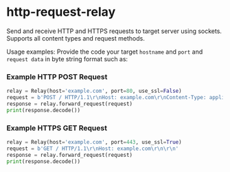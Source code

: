 # http-request-relay
Send and receive HTTP and HTTPS requests to target server using sockets.
Supports all content types and request methods.

Usage examples:
Provide the code your target `hostname` and `port` and `request data` in byte string format such as:
### Example HTTP POST Request
```python
relay = Relay(host='example.com', port=80, use_ssl=False)
request = b'POST / HTTP/1.1\r\nHost: example.com\r\nContent-Type: application/json\r\nContent-Length: 16\r\n\r\n{"key": "value"}'
response = relay.forward_request(request)
print(response.decode())
```

### Example HTTPS GET Request
```python
relay = Relay(host='example.com', port=443, use_ssl=True)
request = b'GET / HTTP/1.1\r\nHost: example.com\r\n\r\n'
response = relay.forward_request(request)
print(response.decode())
```

